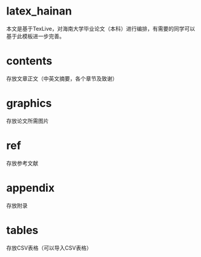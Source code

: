 # latex_hainan
本文是基于TexLive，对海南大学毕业论文（本科）进行编排，有需要的同学可以基于此模板进一步完善。

# contents
存放文章正文（中英文摘要，各个章节及致谢）
#  graphics
存放论文所需图片
# ref
存放参考文献
# appendix
存放附录
#  tables
存放CSV表格（可以导入CSV表格）
